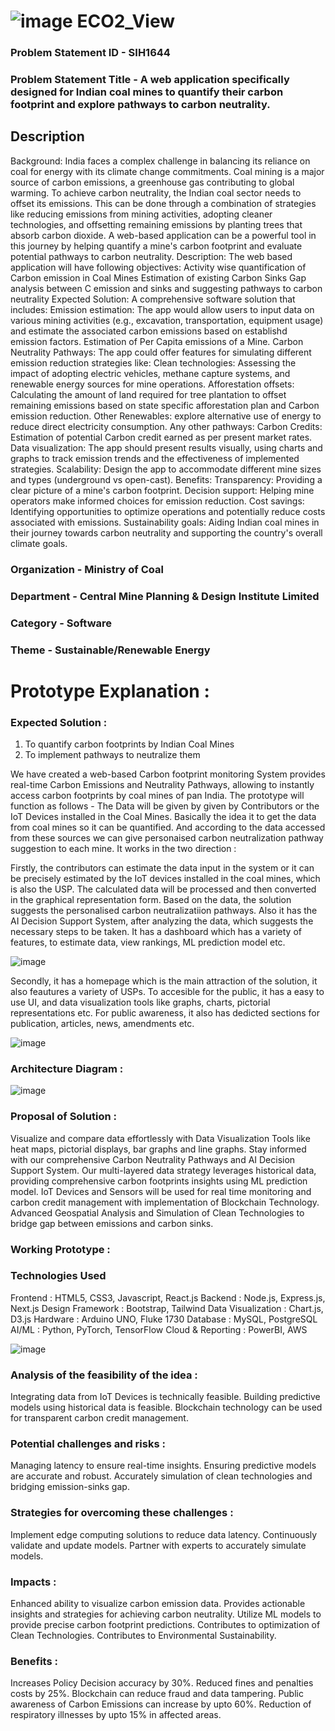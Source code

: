 # ![image](https://raw.githubusercontent.com/githubxnishant/ECO2_View/59b14f68eb7d4f3b06276e0b26e32cd8d55e2494/Assets/logo.png) ECO2_View

### Problem Statement ID - SIH1644

### Problem Statement Title - A web application specifically designed for Indian coal mines to quantify their carbon footprint and explore pathways to carbon neutrality.

## Description 
Background: India faces a complex challenge in balancing its reliance on coal for energy with its climate change commitments. Coal mining is a major source of carbon emissions, a greenhouse gas contributing to global warming. To achieve carbon neutrality, the Indian coal sector needs to offset its emissions. This can be done through a combination of strategies like reducing emissions from mining activities, adopting cleaner technologies, and offsetting remaining emissions by planting trees that absorb carbon dioxide. A web-based application can be a powerful tool in this journey by helping quantify a mine's carbon footprint and evaluate potential pathways to carbon neutrality. Description: The web based application will have following objectives: Activity wise quantification of Carbon emission in Coal Mines Estimation of existing Carbon Sinks Gap analysis between C emission and sinks and suggesting pathways to carbon neutrality Expected Solution: A comprehensive software solution that includes: Emission estimation: The app would allow users to input data on various mining activities (e.g., excavation, transportation, equipment usage) and estimate the associated carbon emissions based on establishd emission factors. Estimation of Per Capita emissions of a Mine. Carbon Neutrality Pathways: The app could offer features for simulating different emission reduction strategies like: Clean technologies: Assessing the impact of adopting electric vehicles, methane capture systems, and renewable energy sources for mine operations. Afforestation offsets: Calculating the amount of land required for tree plantation to offset remaining emissions based on state specific afforestation plan and Carbon emission reduction. Other Renewables: explore alternative use of energy to reduce direct electricity consumption. Any other pathways: Carbon Credits: Estimation of potential Carbon credit earned as per present market rates. Data visualization: The app should present results visually, using charts and graphs to track emission trends and the effectiveness of implemented strategies. Scalability: Design the app to accommodate different mine sizes and types (underground vs open-cast). Benefits: Transparency: Providing a clear picture of a mine's carbon footprint. Decision support: Helping mine operators make informed choices for emission reduction. Cost savings: Identifying opportunities to optimize operations and potentially reduce costs associated with emissions. Sustainability goals: Aiding Indian coal mines in their journey towards carbon neutrality and supporting the country's overall climate goals.

### Organization - Ministry of Coal
### Department - Central Mine Planning & Design Institute Limited
### Category - Software
### Theme - Sustainable/Renewable Energy

# Prototype Explanation :

### Expected Solution :

1) To quantify carbon footprints by Indian Coal Mines
2) To implement pathways to neutralize them

We have created a web-based Carbon footprint monitoring System provides real-time Carbon Emissions and Neutrality Pathways, allowing to instantly access carbon footprints by coal mines of pan India. The prototype will function as follows - The Data will be given by given by Contributors or the IoT Devices installed in the Coal Mines. Basically the idea it to get the data from coal mines so it can be quantified. And according to the data accessed from these sources we can give personaised carbon neutralization pathway suggestion to each mine. It works in the two direction :

Firstly, the contributors can estimate the data input in the system or it can be precisely estimated by the IoT devices installed in the coal mines, which is also the USP. The calculated data will be processed and then converted in the graphical representation form. Based on the data, the solution suggests the personalised carbon neutralizatiion pathways. Also it has the AI Decision Support System, after analyzing the data, which suggests the necessary steps to be taken. It has a dashboard which has a variety of features, to estimate data, view rankings, ML prediction model etc.


![image](https://raw.githubusercontent.com/githubxnishant/ECO2_View/59b14f68eb7d4f3b06276e0b26e32cd8d55e2494/Assets/contributor.png)

Secondly, it has a homepage which is the main attraction of the solution, it also feautures a variety of USPs. To accesible for the public, it has a easy to use UI, and data visualization tools like graphs, charts, pictorial representations etc. For public awareness, it also has dedicted sections for publication, articles, news, amendments etc.


![image](https://raw.githubusercontent.com/githubxnishant/ECO2_View/59b14f68eb7d4f3b06276e0b26e32cd8d55e2494/Assets/Guest.png)

### Architecture Diagram :
![image](https://raw.githubusercontent.com/githubxnishant/ECO2_View/59b14f68eb7d4f3b06276e0b26e32cd8d55e2494/Assets/Prototype.drawio.png)


### Proposal of Solution :
Visualize and compare data effortlessly with Data Visualization Tools like heat maps, pictorial displays, bar graphs and line graphs.
Stay informed with our comprehensive Carbon Neutrality Pathways and AI Decision Support System.
Our multi-layered data strategy leverages historical data, providing comprehensive carbon footprints insights using ML prediction model.
IoT Devices and Sensors will be used for real time monitoring and carbon credit management with implementation of Blockchain Technology.
Advanced Geospatial Analysis and Simulation of Clean Technologies to bridge gap between emissions and carbon sinks.

### Working Prototype :


### Technologies Used

Frontend : HTML5, CSS3, Javascript, React.js
Backend : Node.js, Express.js, Next.js
Design Framework : Bootstrap, Tailwind
Data Visualization : Chart.js, D3.js
Hardware : Arduino UNO, Fluke 1730
Database : MySQL, PostgreSQL
AI/ML : Python, PyTorch, TensorFlow
Cloud & Reporting : PowerBI, AWS

![image](https://raw.githubusercontent.com/githubxnishant/ECO2_View/59b14f68eb7d4f3b06276e0b26e32cd8d55e2494/Assets/Untitled%20Diagram.drawio.png)


### Analysis of the feasibility of the idea :

Integrating data from IoT Devices is technically feasible.
Building predictive models using historical data is feasible.
Blockchain technology can be used for transparent carbon credit management.

### Potential challenges and risks :

Managing latency to ensure real-time insights.
Ensuring predictive models are accurate and robust.
Accurately simulation of clean technologies and bridging emission-sinks gap. 

### Strategies for overcoming these challenges :

Implement edge computing solutions to reduce data latency.
Continuously validate and update models.
Partner with experts to accurately simulate models.

### Impacts :
Enhanced ability to visualize carbon emission data.
Provides actionable insights and strategies for achieving carbon neutrality.
Utilize ML models to provide precise carbon footprint predictions.
Contributes to optimization of Clean Technologies.
Contributes to Environmental Sustainability.

### Benefits :
Increases Policy Decision accuracy by 30%.
Reduced fines and penalties costs by 25%.
Blockchain can reduce fraud and data tampering.
Public awareness of Carbon Emissions can increase by upto 60%.
Reduction of respiratory illnesses by upto 15% in affected areas. 

